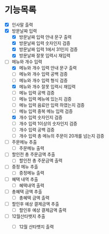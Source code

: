 # 기능목록

- [x] 인사말 출력
- [x] 방문날짜 입력
  - [x] 방문날짜 입력 안내 문구 출력
  - [x] 방문날짜 입력 숫자인지 검증
  - [x] 방문날짜 입력 1에서 31인지 검증
  - [x] 방문날짜 잘못 입력시 재입력
- [ ] 메뉴와 개수 입력
  - [x] 메뉴와 개수 입력 안내 문구 출력
  - [ ] 메뉴와 개수 입력 공백 검증
  - [ ] 메뉴와 개수 입력 형식 검증
  - [x] 메뉴와 개수 잘못 입력시 재입력
  - [ ] 메뉴 입력 공백 검증
  - [ ] 메뉴 입력 메뉴에 있는지 검증
  - [ ] 메뉴 입력 음료만 입력 하였는지 검증
  - [ ] 메뉴 입력 중복 메뉴 입력 검증
  - [x] 개수 입력 숫자인지 검증
  - [ ] 개수 입력 1이상의 숫자인지 검증
  - [ ] 개수 입력 공백 검증
  - [ ] 개수 입력 총 메뉴의 주문이 20개를 넘는지 검증
- [ ] 주문메뉴 추출
  - [ ] 주문메뉴 출력
- [ ] 할인전 총 주문금액 추출
  - [ ] 할인전 총 주문금액 출력
- [ ] 증정 메뉴 추출
  - [ ] 증정메뉴 출력
- [ ] 혜택 내역 추출
  - [ ] 혜택내역 출력
- [ ] 총혜택 금액 추출
  - [ ] 총혜택 금액 출력
- [ ] 할인후 예상 결제금액 추출
  - [ ] 할인후 예상 결제금액 출력
- [ ] 12월산타뱃지 추출
  - [ ] 12월 산타뱃지 출력

